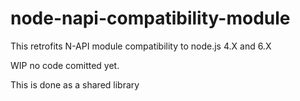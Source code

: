 # node-napi-compatibility-module
This retrofits N-API module compatibility to node.js 4.X and 6.X

WIP no code comitted yet.

This is done as a shared library
